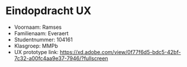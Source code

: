 # Eindopdracht UX

- Voornaam: Ramses
- Familienaam: Everaert
- Studentnummer: 104161
- Klasgroep: MMPb
- UX prototype link: https://xd.adobe.com/view/0f77f6d5-bdc5-42bf-7c32-a00fc4aa9e37-7946/?fullscreen
